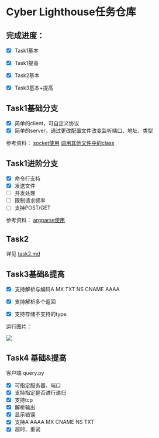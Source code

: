 # Cyber Lighthouse任务仓库

## 完成进度：
- [x] Task1基本
- [x] Task1提高
- [x] Task2基本
- [x] Task3基本+提高



## Task1基础分支

- [x] 简单的client，可自定义协议
- [x] 简单的server，通过更改配置文件改变监听端口、地址、类型

参考资料：
[socket使用](https://www.runoob.com/python3/python3-socket.html)
[调用其他文件中的class](https://stackoverflow.com/questions/4383571/importing-files-from-different-folder)

## Task1进阶分支

- [x] 命令行支持
- [x] 发送文件
- [ ] 并发处理
- [ ] 限制请求频率
- [ ] 支持POST/GET

参考资料：
[argparse使用](https://docs.python.org/zh-cn/3/library/argparse.html)

## Task2
详见 [task2.md](/task2.md)


## Task3基础&提高

- [x] 支持解析与编码A MX TXT NS CNAME AAAA
- [x] 支持解析多个返回
- [x] 支持存储不支持的type


运行图片：

![](https://p.sda1.dev/19/884160efc69f227fd93bb063f0adf8e0/image.png)

## Task4 基础&提高

客户端 query.py
- [x] 可指定服务器、端口
- [x] 支持指定是否进行递归
- [x] 支持tcp
- [x] 解析输出
- [x] 显示错误
- [x] 支持A AAAA MX CNAME NS TXT
- [x] 超时、重试

